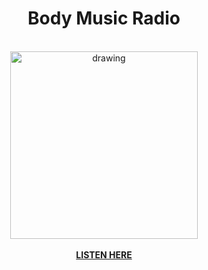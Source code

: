 <body align="center">
<h1>Body Music Radio</h1>
<br>
<img src="https://github.com/user-attachments/assets/f149e2dd-47da-493f-a915-a48673301c15" alt="drawing" width="300"/>
<br><br>
<b><a href="https://music.niprobin.com" target="_blank">LISTEN HERE</a></b>
</body>
